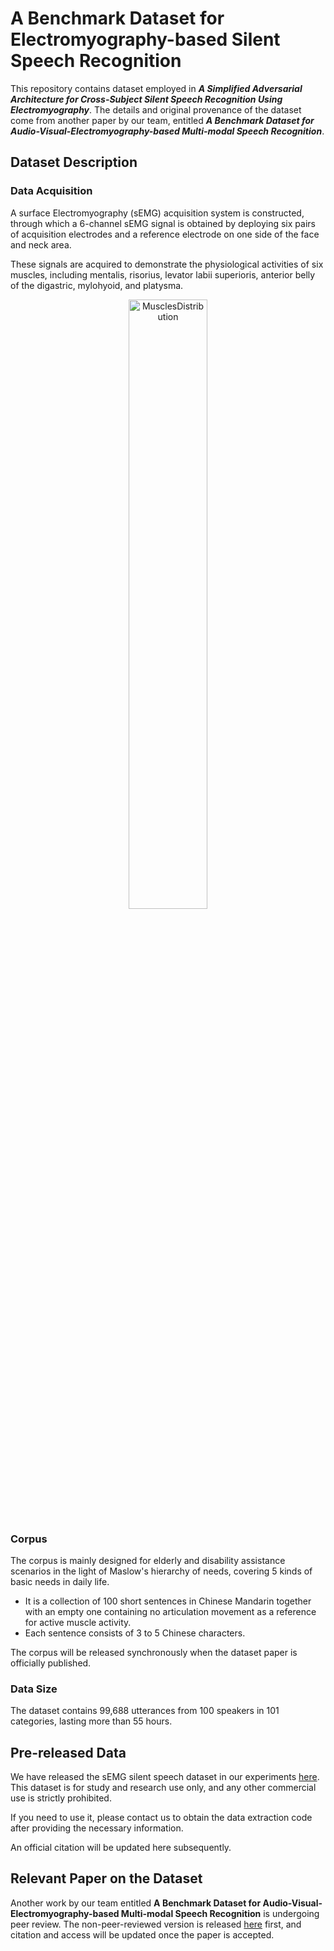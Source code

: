 # A Benchmark Dataset for Electromyography-based Silent Speech Recognition 

This repository contains dataset employed in ***A Simplified Adversarial Architecture for Cross-Subject Silent Speech Recognition Using Electromyography***.
The details and original provenance of the dataset come from another paper by our team, entitled ***A Benchmark Dataset for Audio-Visual-Electromyography-based Multi-modal Speech Recognition***.


## Dataset Description

### Data Acquisition 

A surface Electromyography (sEMG) acquisition system is constructed, through which a 6-channel sEMG signal is obtained by deploying six pairs of acquisition electrodes and a reference electrode on one side of the face and neck area. 

These signals are acquired to demonstrate the physiological activities of six muscles, including mentalis, risorius, levator labii superioris, anterior belly of the digastric, mylohyoid, and platysma.

<p align = "center">
<img src="resources/MusclesDistribution.png" alt="MusclesDistribution" width="50%"  />
</p>

### Corpus

The corpus is mainly designed for elderly and disability assistance scenarios in the light of Maslow's hierarchy of needs, covering 5 kinds of basic needs in daily life. 
- It is a collection of 100 short sentences in Chinese Mandarin together with an empty one containing no articulation movement as a reference for active muscle activity. 
- Each sentence consists of 3 to 5 Chinese characters. 

The corpus will be released synchronously when the dataset paper is officially published.

### Data Size

The dataset contains 99,688 utterances from 100 speakers in 101 categories, lasting more than 55 hours.


## Pre-released Data

We have released the sEMG silent speech dataset in our experiments [here](https://pan.baidu.com/s/1WyQVJOZyb6woQ70BLSRinQ). This dataset is for study and research use only, and any other commercial use is strictly prohibited. 

If you need to use it, please contact us to obtain the data extraction code after providing the necessary information. 

An official citation will be updated here subsequently.


## Relevant Paper on the Dataset

Another work by our team entitled **A Benchmark Dataset for Audio-Visual-Electromyography-based Multi-modal Speech Recognition** is undergoing peer review. The non-peer-reviewed version is released [here](dataset_paper_nonereviewed.pdf) first, and citation and access will be updated once the paper is accepted.
